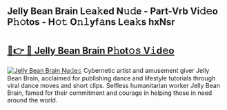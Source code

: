 ## Jelly Bean Brain L𝚎a𝚔ed N𝚞𝚍e - Part-Vrb Vi𝚍𝚎o P𝚑𝚘tos - H𝚘𝚝 O𝚗𝚕yf𝚊ns L𝚎a𝚔s hxNsr

# <h2><a href="http://kf6ali.oniu.top/?m=Jelly+Bean+Brain">🔗👉 🔴 Jelly Bean Brain P𝚑ot𝚘𝚜 V𝚒d𝚎o</a></h2>

[![Jelly Bean Brain Nu𝚍e𝚜](https://i.imgur.com/0qMVB7G.gif)](http://kf6ali.oniu.top/?m=Jelly+Bean+Brain)
Cybernetic artist and amusement giver Jelly Bean Brain, acclaimed for publishing dance and lifestyle tutorials through viral dance moves and short clips. Selfless humanitarian worker Jelly Bean Brain, famed for their commitment and courage in helping those in need around the world.  
